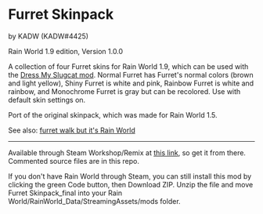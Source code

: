 # Furret Skinpack

by KADW (KADW#4425)

Rain World 1.9 edition, Version 1.0.0

A collection of four Furret skins for Rain World 1.9, which can be used with the [Dress My Slugcat mod](https://github.com/MatheusVigaro/DressMySlugcat/releases). Normal Furret has Furret's normal colors (brown and light yellow), Shiny Furret is white and pink, Rainbow Furret is white and rainbow, and Monochrome Furret is gray but can be recolored. Use with default skin settings on.

Port of the original skinpack, which was made for Rain World 1.5.

See also: [furret walk but it's Rain World](https://www.youtube.com/watch?v=2ujHyJgQeOk)

---

Available through Steam Workshop/Remix at [this link](https://steamcommunity.com/sharedfiles/filedetails/?id=2967714691), so get it from there. Commented source files are in this repo.

If you don't have Rain World through Steam, you can still install this mod by clicking the green Code button, then Download ZIP. Unzip the file and move Furret Skinpack_final into your Rain World/RainWorld_Data/StreamingAssets/mods folder.
